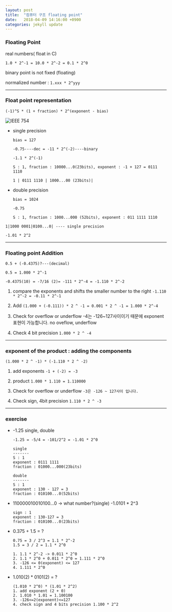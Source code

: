 ```yaml
---
layout: post
title:  "컴퓨터 구조 floating point"
date:   2018-04-09 14:16:00 +0900
categories: jekyll update
---
```

### Floating Point

real numbers( float in C)

`1.0 * 2^-1 = 10.0 * 2^-2 = 0.1 * 2^0`

binary point is not fixed (floating)

normalized number : `1.xxx * 2^yyy`

---
### Float point representation


```
(-1)^S * (1 + fraction) * 2^(exponent - bias)
```
![IEEE 754](http://cssimplified.com/wp-content/uploads/2014/09/precision.jpg)

* single precision

  `bias = 127`
  ```
  -0.75----dec = -11 * 2^(-2)----binary

  -1.1 * 2^(-1)

  S : 1, fraction : 10000...0(23bits), exponent : -1 + 127 = 0111 1110

  1 | 0111 1110 | 1000...00 (23bits)|
  ```
* double precision

  `bias = 1024`
  ```
  -0.75

  S : 1, fraction : 1000...000 (52bits), exponent : 011 1111 1110
  ```

```
1|1000 0001|0100...0| ---- single precision

-1.01 * 2^2
```

---
### Floating point Addition

```
0.5 + (-0.4375)?---(decimal)

0.5 = 1.000 * 2^-1

-0.4375(10) = -7/16 (2)= -111 * 2^-4 = -1.110 * 2^-2
```

1. compare the exponents and shifts the smaller number to the right `-1.110 * 2^-2 = -0.11 * 2^-1`

2. Add `(1.000 + (-0.111)) * 2 ^ -1 = 0.001 * 2 ^ -1 = 1.000 * 2^-4`
3. Check for overflow or underflow -4는 -126~127사이이기 때문에 exponent 표현이 가능합니다. no oveflow, underflow

4. Check 4 bit precision `1.000 * 2 ^ -4`

---
### exponent of the product : adding the components

`(1.000 * 2 ^ -1) * (-1.110 * 2 ^ -2)`

1. add exponents `-1 + (-2) = -3`

2. product `1.000 * 1.110 = 1.110000`

3. Check for overflow or underflow `-3은 -126 ~ 127사이 입니다.`

4. Check sign, 4bit precision `1.110 * 2 ^ -3`

---
### exercise

- -1.25 single, double

  ```
  -1.25 = -5/4 = -101/2^2 = -1.01 * 2^0

  single
  -------
  S : 1
  exponent : 0111 1111
  fraction : 01000...000(23bits)

  double
  -------
  S : 1
  exponent : 130 - 127 = 3
  fraction : 010100...0(52bits)
  ```

- 110000010010100...0 -> what number?(single) -1.0101 * 2^3

  ```
  sign : 1
  exponent : 130-127 = 3
  fraction : 010100...0(23bits)
  ```
- 0.375 + 1.5 = ?

  ```
  0.75 = 3 / 2^3 = 1.1 * 2^-2
  1.5 = 3 / 2 = 1.1 * 2^0

  1. 1.1 * 2^-2 -> 0.011 * 2^0
  2. 1.1 * 2^0 + 0.011 * 2^0 = 1.111 * 2^0
  3. -126 <= 0(exponent) <= 127
  4. 1.111 * 2^0
  ```

- 1.010(2) * 0101(2) = ?

  ```
  (1.010 * 2^0) * (1.01 * 2^2)
  1. add exponent (2 + 0)
  2. 1.010 * 1.01 = 1.100100
  3. -126<=2(exponent)<=127
  4. check sign and 4 bits precision 1.100 * 2^2
  ```

